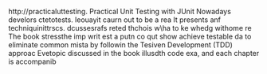 
http://practicaluttesting.
Practical Unit Testing with JUnit 
Nowadays develors ctetotests. leouayit  caurn out to be a rea
It presents anf techniquinittrscs. dcussesrafs reted thchois w\ha to ke whedg withome re
The book stressthe imp writ est a putn co qut show achieve testable da to eliminate common mista by followin the Tesiven Development (TDD) approac Evetopic discussed in the book  illusdth code exa, and each chapter is accompanib













